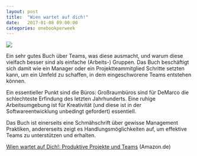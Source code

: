 ```yaml
---
layout: post
title:  "Wien wartet auf dich!"
date:   2017-01-08 09:00:00
categories: onebookperweek
---
```


<a rel="nofollow" href="https://www.amazon.de/gp/product/3446438955/ref=as_li_tl?ie=UTF8&camp=1638&creative=6742&creativeASIN=3446438955&linkCode=as2&tag=blogrosen-21"><img border="0" src="http://ws-eu.amazon-adsystem.com/widgets/q?_encoding=UTF8&ASIN=3446438955&Format=_SL250_&ID=AsinImage&MarketPlace=DE&ServiceVersion=20070822&WS=1&tag=blogrosen-21" ></a><img src="http://ir-de.amazon-adsystem.com/e/ir?t=blogrosen-21&l=as2&o=3&a=3446438955" width="1" height="1" border="0" alt="" style="border:none !important; margin:0px !important;" />

Ein sehr gutes Buch über Teams, was diese ausmacht, und warum diese vielfach besser sind als einfache (Arbeits-) Gruppen. Das Buch beschäftigt sich damit wie ein Manager oder ein Projektteammitglied Schritte setzten kann, um ein Umfeld zu schaffen, in dem eingeschworene Teams entstehen können.

Ein essentieller Punkt sind die Büros: Großraumbüros sind für DeMarco die schlechteste Erfindung des letzten Jahrhunderts. Eine ruhige Arbeitsumgebung ist für Kreativität (und diese ist in der Softwareentwicklung unbedingt gefordert) essentiell.

Das Buch ist einerseits eine Schmähschrift über gewisse Management Praktiken, andererseits zeigt es Handlungsmöglichkeiten auf, um effektive Teams zu unterstützen und erhalten.


<a rel="nofollow" href="https://www.amazon.de/gp/product/3446438955/ref=as_li_tl?ie=UTF8&camp=1638&creative=6742&creativeASIN=3446438955&linkCode=as2&tag=blogrosen-21">Wien wartet auf Dich!: Produktive Projekte und Teams</a> (Amazon.de)<img src="http://ir-de.amazon-adsystem.com/e/ir?t=blogrosen-21&l=as2&o=3&a=3446438955" width="1" height="1" border="0" alt="" style="border:none !important; margin:0px !important;" />

